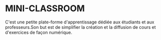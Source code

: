 # MINI-CLASSROOM
C'est une petite plate-forme d'apprentissage dédiée aux étudiants et aux professeurs.Son but est de simplifier la création et la diffusion de cours et d'exercices de façon numérique. 
